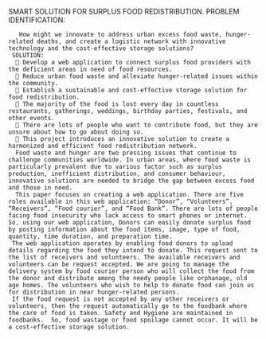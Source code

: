 SMART SOLUTION FOR SURPLUS FOOD REDISTRIBUTION.
     PROBLEM IDENTIFICATION:
     
       How might we innovate to address urban excess food waste, hunger-related deaths, and create a logistic network with innovative technology and the cost-effective storage solutions?
     SOLUTION:     
      	Develop a web application to connect surplus food providers with the deficient areas in need of food resources.
      	Reduce urban food waste and alleviate hunger-related issues within the community.
      	Establish a sustainable and cost-effective storage solution for food redistribution.
      	The majority of the food is lost every day in countless restaurants, gatherings, weddings, birthday parties, festivals, and other events.
      	There are lots of people who want to contribute food, but they are unsure about how to go about doing so.
      	This project introduces an innovative solution to create a harmonized and efficient food redistribution network.
      Food waste and hunger are two pressing issues that continue to challenge communities worldwide. In urban areas, where food waste is particularly prevalent due to various factor such as surplus production, inefficient distribution, and consumer behaviour, innovative solutions are needed to bridge the gap between excess food and those in need.
      This paper focuses on creating a web application. There are five roles available in this web application: “Donor”, “Volunteers”, “Receivers”, “Food courier”, and “Food Bank”. There are lots of people facing food insecurity who lack access to smart phones or internet. So, using our web application, Donors can easily donate surplus food by posting information about the food items, image, type of food, quantity, time duration, and preparation time.
     The web application operates by enabling food donors to upload details regarding the food they intend to donate. This request sent to the list of receivers and volunteers. The available receivers and volunteers can be request accepted. We are going to manage the delivery system by food courier person who will collect the food from the donor and distribute among the needy people like orphanage, old age homes. The volunteers who wish to help to donate food can join us for distribution in near hunger-related persons.
     If the food request is not accepted by any other receivers or volunteers, then the request automatically go to the foodbank where the care of food is taken. Safety and Hygiene are maintained in foodbanks.  So, food wastage or food spoilage cannot occur. It will be a cost-effective storage solution.

      
